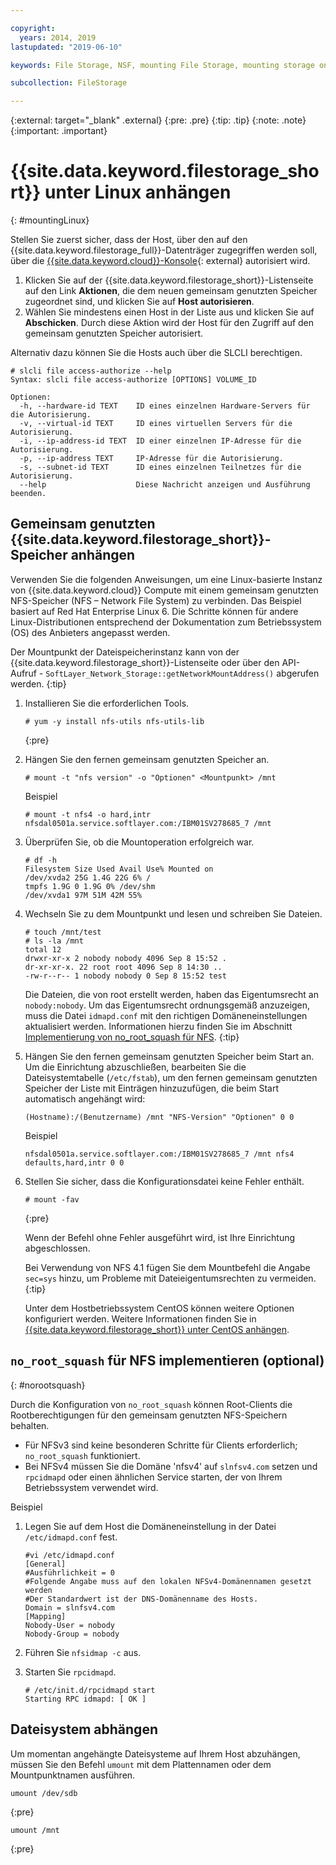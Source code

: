 ```yaml
---

copyright:
  years: 2014, 2019
lastupdated: "2019-06-10"

keywords: File Storage, NSF, mounting File Storage, mounting storage on Linux,

subcollection: FileStorage

---
```

{:external: target="_blank" .external}
{:pre: .pre}
{:tip: .tip}
{:note: .note}
{:important: .important}

# {{site.data.keyword.filestorage_short}} unter Linux anhängen
{: #mountingLinux}

Stellen Sie zuerst sicher, dass der Host, über den auf den {{site.data.keyword.filestorage_full}}-Datenträger zugegriffen werden soll, über die [{{site.data.keyword.cloud}}-Konsole](https://{DomainName}/classic){: external} autorisiert wird.

1. Klicken Sie auf der {{site.data.keyword.filestorage_short}}-Listenseite auf den Link **Aktionen**, die dem neuen gemeinsam genutzten Speicher zugeordnet sind, und klicken Sie auf **Host autorisieren**.
2. Wählen Sie mindestens einen Host in der Liste aus und klicken Sie auf **Abschicken**. Durch diese Aktion wird der Host für den Zugriff auf den gemeinsam genutzten Speicher autorisiert.

Alternativ dazu können Sie die Hosts auch über die SLCLI berechtigen.
```
# slcli file access-authorize --help
Syntax: slcli file access-authorize [OPTIONS] VOLUME_ID

Optionen:
  -h, --hardware-id TEXT    ID eines einzelnen Hardware-Servers für die Autorisierung.
  -v, --virtual-id TEXT     ID eines virtuellen Servers für die Autorisierung.
  -i, --ip-address-id TEXT  ID einer einzelnen IP-Adresse für die Autorisierung.
  -p, --ip-address TEXT     IP-Adresse für die Autorisierung.
  -s, --subnet-id TEXT      ID eines einzelnen Teilnetzes für die Autorisierung.
  --help                    Diese Nachricht anzeigen und Ausführung beenden.
```

## Gemeinsam genutzten {{site.data.keyword.filestorage_short}}-Speicher anhängen

Verwenden Sie die folgenden Anweisungen, um eine Linux-basierte Instanz von {{site.data.keyword.cloud}} Compute mit einem gemeinsam genutzten NFS-Speicher (NFS – Network File System) zu verbinden. Das Beispiel basiert auf Red Hat Enterprise Linux 6. Die Schritte können für andere Linux-Distributionen entsprechend der Dokumentation zum Betriebssystem (OS) des Anbieters angepasst werden.

Der Mountpunkt der Dateispeicherinstanz kann von der {{site.data.keyword.filestorage_short}}-Listenseite oder über den API-Aufruf - `SoftLayer_Network_Storage::getNetworkMountAddress()` abgerufen werden.
{:tip}

1. Installieren Sie die erforderlichen Tools.
   ```
   # yum -y install nfs-utils nfs-utils-lib
   ```
   {:pre}

2. Hängen Sie den fernen gemeinsam genutzten Speicher an.
   ```
   # mount -t "nfs version" -o "Optionen" <Mountpunkt> /mnt
   ```

   Beispiel
   ```
   # mount -t nfs4 -o hard,intr
   nfsdal0501a.service.softlayer.com:/IBM01SV278685_7 /mnt
   ```

3. Überprüfen Sie, ob die Mountoperation erfolgreich war.
   ```
   # df -h
   Filesystem Size Used Avail Use% Mounted on
   /dev/xvda2 25G 1.4G 22G 6% /
   tmpfs 1.9G 0 1.9G 0% /dev/shm
   /dev/xvda1 97M 51M 42M 55%
   ```

4. Wechseln Sie zu dem Mountpunkt und lesen und schreiben Sie Dateien.
   ```
   # touch /mnt/test
   # ls -la /mnt
   total 12
   drwxr-xr-x 2 nobody nobody 4096 Sep 8 15:52 .
   dr-xr-xr-x. 22 root root 4096 Sep 8 14:30 ..
   -rw-r--r-- 1 nobody nobody 0 Sep 8 15:52 test
   ```

   Die Dateien, die von root erstellt werden, haben das Eigentumsrecht an `nobody:nobody`. Um das Eigentumsrecht ordnungsgemäß anzuzeigen, muss die Datei `idmapd.conf` mit den richtigen Domäneneinstellungen aktualisiert werden. Informationen hierzu finden Sie im Abschnitt [Implementierung von no_root_squash für NFS](#norootsquash).
   {:tip}

5. Hängen Sie den fernen gemeinsam genutzten Speicher beim Start an. Um die Einrichtung abzuschließen, bearbeiten Sie die Dateisystemtabelle (`/etc/fstab`), um den fernen gemeinsam genutzten Speicher der Liste mit Einträgen hinzuzufügen, die beim Start automatisch angehängt wird:

   ```
   (Hostname):/(Benutzername) /mnt "NFS-Version" "Optionen" 0 0
   ```

   Beispiel

   ```
   nfsdal0501a.service.softlayer.com:/IBM01SV278685_7 /mnt nfs4 defaults,hard,intr 0 0
   ```

6. Stellen Sie sicher, dass die Konfigurationsdatei keine Fehler enthält.

   ```
   # mount -fav
   ```
   {:pre}

   Wenn der Befehl ohne Fehler ausgeführt wird, ist Ihre Einrichtung abgeschlossen.

   Bei Verwendung von NFS 4.1 fügen Sie dem Mountbefehl die Angabe `sec=sys` hinzu, um Probleme mit Dateieigentumsrechten zu vermeiden.
   {:tip}

   Unter dem Hostbetriebssystem CentOS können weitere Optionen konfiguriert werden. Weitere Informationen finden Sie in [{{site.data.keyword.filestorage_short}} unter CentOS anhängen](/docs/infrastructure/FileStorage?topic=FileStorage-mountingCentOS).


## `no_root_squash` für NFS implementieren (optional)
{: #norootsquash}

Durch die Konfiguration von `no_root_squash` können Root-Clients die Rootberechtigungen für den gemeinsam genutzten NFS-Speichern behalten.
- Für NFSv3 sind keine besonderen Schritte für Clients erforderlich; `no_root_squash` funktioniert.
- Bei NFSv4 müssen Sie die Domäne 'nfsv4' auf `slnfsv4.com` setzen und `rpcidmapd` oder einen ähnlichen Service starten, der von Ihrem Betriebssystem verwendet wird.

Beispiel

1. Legen Sie auf dem Host die Domäneneinstellung in der Datei `/etc/idmapd.conf` fest.

   ```
   #vi /etc/idmapd.conf
   [General]
   #Ausführlichkeit = 0
   #Folgende Angabe muss auf den lokalen NFSv4-Domänennamen gesetzt werden
   #Der Standardwert ist der DNS-Domänenname des Hosts.
   Domain = slnfsv4.com
   [Mapping]
   Nobody-User = nobody
   Nobody-Group = nobody
   ```

2. Führen Sie `nfsidmap -c` aus.
3. Starten Sie `rpcidmapd`.
   ```
   # /etc/init.d/rpcidmapd start
   Starting RPC idmapd: [ OK ]
   ```
## Dateisystem abhängen

Um momentan angehängte Dateisysteme auf Ihrem Host abzuhängen, müssen Sie den Befehl `umount` mit dem Plattennamen oder dem Mountpunktnamen ausführen.

```
umount /dev/sdb
```
{:pre}

```
umount /mnt
```
{:pre}
